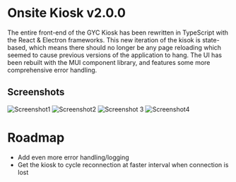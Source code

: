 # Onsite Kiosk v2.0.0 #
The entire front-end of the GYC Kiosk has been rewritten in TypeScript with the React & Electron frameworks. 
This new iteration of the kisok is state-based, which means there should no longer be any page reloading which seemed to cause previous versions of the application to hang.
The UI has been rebuilt with the MUI component library, and features some more comprehensive error handling.

## Screenshots ##
![Screenshot1](https://github.com/GYCICT/OnSite-Electron/assets/138407003/1648ea1a-dfc8-41d3-8178-fc5c81da44df)
![Screenshot2](https://github.com/GYCICT/OnSite-Electron/assets/138407003/b9d454b1-df33-41af-9cce-dc34e001ad58)
![Screenshot 3](https://github.com/GYCICT/OnSite-Electron/assets/138407003/3f057b21-11b4-4593-a0cc-8a027c47f3ea)
![Screenshot4](https://github.com/GYCICT/OnSite-Electron/assets/138407003/f7f86646-f545-475d-8bab-3ea7e16ece6a)

# Roadmap #
+ Add even more error handling/logging
+ Get the kiosk to cycle reconnection at faster interval when connection is lost
